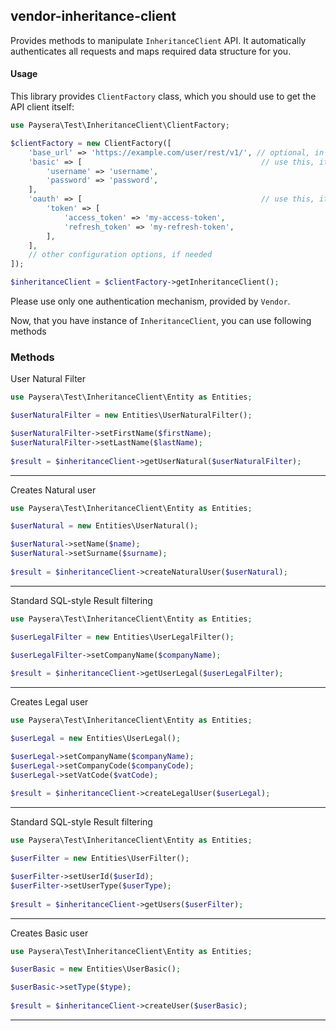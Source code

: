 
## vendor-inheritance-client

Provides methods to manipulate `InheritanceClient` API.
It automatically authenticates all requests and maps required data structure for you.

#### Usage

This library provides `ClientFactory` class, which you should use to get the API client itself:

```php
use Paysera\Test\InheritanceClient\ClientFactory;

$clientFactory = new ClientFactory([
    'base_url' => 'https://example.com/user/rest/v1/', // optional, in case you need a custom one.
    'basic' => [                                        // use this, it API requires Basic authentication.
        'username' => 'username',
        'password' => 'password',
    ],
    'oauth' => [                                        // use this, it API requires OAuth v2 authentication.
        'token' => [
            'access_token' => 'my-access-token',
            'refresh_token' => 'my-refresh-token',
        ],
    ],
    // other configuration options, if needed
]);

$inheritanceClient = $clientFactory->getInheritanceClient();
```

Please use only one authentication mechanism, provided by `Vendor`.

Now, that you have instance of `InheritanceClient`, you can use following methods
### Methods

    
User Natural Filter


```php
use Paysera\Test\InheritanceClient\Entity as Entities;

$userNaturalFilter = new Entities\UserNaturalFilter();

$userNaturalFilter->setFirstName($firstName);
$userNaturalFilter->setLastName($lastName);
    
$result = $inheritanceClient->getUserNatural($userNaturalFilter);
```
---

Creates Natural user


```php
use Paysera\Test\InheritanceClient\Entity as Entities;

$userNatural = new Entities\UserNatural();

$userNatural->setName($name);
$userNatural->setSurname($surname);
    
$result = $inheritanceClient->createNaturalUser($userNatural);
```
---


Standard SQL-style Result filtering


```php
use Paysera\Test\InheritanceClient\Entity as Entities;

$userLegalFilter = new Entities\UserLegalFilter();

$userLegalFilter->setCompanyName($companyName);
    
$result = $inheritanceClient->getUserLegal($userLegalFilter);
```
---

Creates Legal user


```php
use Paysera\Test\InheritanceClient\Entity as Entities;

$userLegal = new Entities\UserLegal();

$userLegal->setCompanyName($companyName);
$userLegal->setCompanyCode($companyCode);
$userLegal->setVatCode($vatCode);
    
$result = $inheritanceClient->createLegalUser($userLegal);
```
---


Standard SQL-style Result filtering


```php
use Paysera\Test\InheritanceClient\Entity as Entities;

$userFilter = new Entities\UserFilter();

$userFilter->setUserId($userId);
$userFilter->setUserType($userType);
    
$result = $inheritanceClient->getUsers($userFilter);
```
---

Creates Basic user


```php
use Paysera\Test\InheritanceClient\Entity as Entities;

$userBasic = new Entities\UserBasic();

$userBasic->setType($type);
    
$result = $inheritanceClient->createUser($userBasic);
```
---

